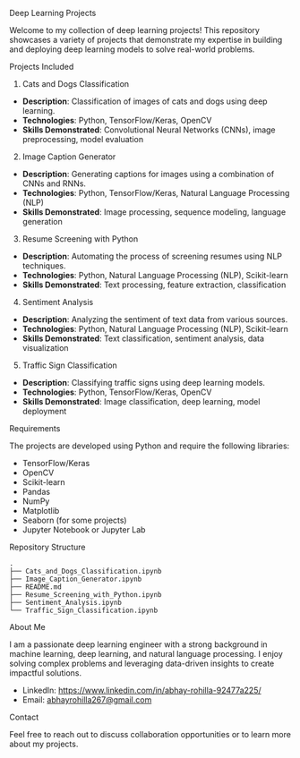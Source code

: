 Deep Learning Projects

Welcome to my collection of deep learning projects! This repository showcases a variety of projects that demonstrate my expertise in building and deploying deep learning models to solve real-world problems.

Projects Included

1. Cats and Dogs Classification

- **Description**: Classification of images of cats and dogs using deep learning.
- **Technologies**: Python, TensorFlow/Keras, OpenCV
- **Skills Demonstrated**: Convolutional Neural Networks (CNNs), image preprocessing, model evaluation

2. Image Caption Generator

- **Description**: Generating captions for images using a combination of CNNs and RNNs.
- **Technologies**: Python, TensorFlow/Keras, Natural Language Processing (NLP)
- **Skills Demonstrated**: Image processing, sequence modeling, language generation

3. Resume Screening with Python

- **Description**: Automating the process of screening resumes using NLP techniques.
- **Technologies**: Python, Natural Language Processing (NLP), Scikit-learn
- **Skills Demonstrated**: Text processing, feature extraction, classification

4. Sentiment Analysis

- **Description**: Analyzing the sentiment of text data from various sources.
- **Technologies**: Python, Natural Language Processing (NLP), Scikit-learn
- **Skills Demonstrated**: Text classification, sentiment analysis, data visualization

5. Traffic Sign Classification

- **Description**: Classifying traffic signs using deep learning models.
- **Technologies**: Python, TensorFlow/Keras, OpenCV
- **Skills Demonstrated**: Image classification, deep learning, model deployment


Requirements

The projects are developed using Python and require the following libraries:

- TensorFlow/Keras
- OpenCV
- Scikit-learn
- Pandas
- NumPy
- Matplotlib
- Seaborn (for some projects)
- Jupyter Notebook or Jupyter Lab

Repository Structure

```
.
├── Cats_and_Dogs_Classification.ipynb
├── Image_Caption_Generator.ipynb
├── README.md
├── Resume_Screening_with_Python.ipynb
├── Sentiment_Analysis.ipynb
└── Traffic_Sign_Classification.ipynb
```

About Me

I am a passionate deep learning engineer with a strong background in machine learning, deep learning, and natural language processing. I enjoy solving complex problems and leveraging data-driven insights to create impactful solutions. 

- LinkedIn: https://www.linkedin.com/in/abhay-rohilla-92477a225/
- Email: abhayrohilla267@gmail.com

Contact

Feel free to reach out to discuss collaboration opportunities or to learn more about my projects.
